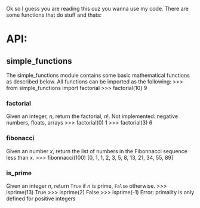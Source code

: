 Ok so I guess you are reading this cuz you wanna use my code. There are some
functions that do stuff and thats:

# API:
## simple_functions
The simple_functions module contains some basic mathematical functions as described below.
All functions can be imported as the following:
    >>> from simple_functions import factorial
    >>> factorial(10)
    9

### factorial

Given an integer, $n$, return the factorial, $n!$. 
Not implemented: negative numbers, floats, arrays
    >>> factorial(0)
    1
    >>> factorial(3)
    6

### fibonacci

Given an number $x$, return the list of numbers in the Fibonnacci
sequence less than $x$.
    >>> fibonnacci(100)
    [0, 1, 1, 2, 3, 5, 8, 13, 21, 34, 55, 89] 

### is_prime

Given an integer $n$, return `True` if $n$ is prime, `False` otherwise.
    >>> isprime(13)
    True
    >>> isprime(2)
    False
    >>> isprime(-1)
    Error: primality is only defined for positive integers


